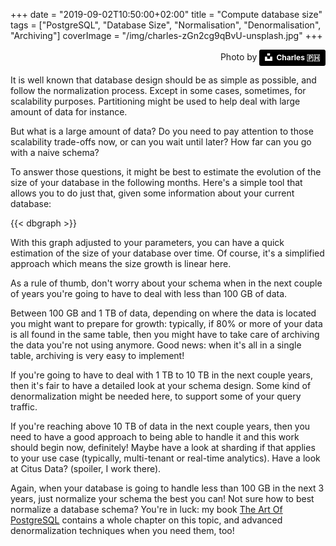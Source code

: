 +++
date = "2019-09-02T10:50:00+02:00"
title = "Compute database size"
tags = ["PostgreSQL", "Database Size", 
        "Normalisation", "Denormalisation", "Archiving"]
coverImage = "/img/charles-zGn2cg9qBvU-unsplash.jpg"
+++

<div>
    <p style="text-align: right;">
    Photo by 
<a style="background-color:black;color:white;text-decoration:none;padding:4px 6px;font-family:-apple-system, BlinkMacSystemFont, &quot;San Francisco&quot;, &quot;Helvetica Neue&quot;, Helvetica, Ubuntu, Roboto, Noto, &quot;Segoe UI&quot;, Arial, sans-serif;font-size:12px;font-weight:bold;line-height:1.2;display:inline-block;border-radius:3px" href="https://unsplash.com/@charlesdeluvio?utm_medium=referral&amp;utm_campaign=photographer-credit&amp;utm_content=creditBadge" target="_blank" rel="noopener noreferrer" title="Download free do whatever you want high-resolution photos from Charles 🇵🇭"><span style="display:inline-block;padding:2px 3px"><svg xmlns="http://www.w3.org/2000/svg" style="height:12px;width:auto;position:relative;vertical-align:middle;top:-2px;fill:white" viewBox="0 0 32 32"><title>unsplash-logo</title><path d="M10 9V0h12v9H10zm12 5h10v18H0V14h10v9h12v-9z"></path></svg></span><span style="display:inline-block;padding:2px 3px">Charles 🇵🇭</span></a>
   </p>
</div>

It is well known that database design should be as simple as possible, and
follow the normalization process. Except in some cases, sometimes, for
scalability purposes. Partitioning might be used to help deal with large
amount of data for instance.

But what is a large amount of data? Do you need to pay attention to those
scalability trade-offs now, or can you wait until later? How far can you go
with a naive schema?

To answer those questions, it might be best to estimate the evolution of the
size of your database in the following months. Here's a simple tool that
allows you to do just that, given some information about your current
database:

{{< dbgraph >}}

With this graph adjusted to your parameters, you can have a quick estimation
of the size of your database over time. Of course, it's a simplified
approach which means the size growth is linear here.

As a rule of thumb, don't worry about your schema when in the next couple of
years you're going to have to deal with less than 100 GB of data.

Between 100 GB and 1 TB of data, depending on where the data is located you
might want to prepare for growth: typically, if 80% or more of your data is
all found in the same table, then you might have to take care of archiving
the data you're not using anymore. Good news: when it's all in a single
table, archiving is very easy to implement!

If you're going to have to deal with 1 TB to 10 TB in the next couple years,
then it's fair to have a detailed look at your schema design. Some kind of
denormalization might be needed here, to support some of your query traffic.

If you're reaching above 10 TB of data in the next couple years, then you
need to have a good approach to being able to handle it and this work should
begin now, definitely! Maybe have a look at sharding if that applies to your
use case (typically, multi-tenant or real-time analytics). Have a look at
Citus Data? (spoiler, I work there).

Again, when your database is going to handle less than 100 GB in the next 3
years, just normalize your schema the best you can! Not sure how to best
normalize a database schema? You're in luck: my book [The Art Of
PostgreSQL](/#) contains a whole chapter on this topic, and advanced
denormalization techniques when you need them, too!
